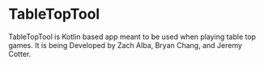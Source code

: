 # TableTopTool
TableTopTool is Kotlin based app meant to be used when playing table top games.
It is being Developed by Zach Alba, Bryan Chang, and Jeremy Cotter.
